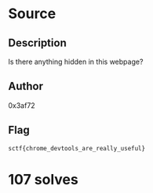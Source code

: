 # Source

## Description

Is there anything hidden in this webpage?

## Author

0x3af72

## Flag

`sctf{chrome_devtools_are_really_useful}`

# 107 solves
